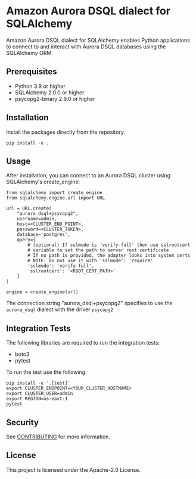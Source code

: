 # Amazon Aurora DSQL dialect for SQLAlchemy

Amazon Aurora DSQL dialect for SQLAlchemy enables Python applications to connect to and interact with Aurora DSQL databases using the SQLAlchemy ORM.

## Prerequisites

- Python 3.9 or higher
- SQLAlchemy 2.0.0 or higher
- psycopg2-binary 2.9.0 or higher

## Installation

Install the packages directly from the repository:

```
pip install -e .
```

## Usage

After installation, you can connect to an Aurora DSQL cluster using SQLAlchemy's create_engine:

```
from sqlalchemy import create_engine
from sqlalchemy.engine.url import URL

url = URL.create(
    "aurora_dsql+psycopg2",
    username=admin,
    host=<CLUSTER_END_POINT>,
    password=<CLUSTER_TOKEN>,
    database='postgres',
    query={
        # (optional) If sslmode is 'verify-full' then use sslrootcert
        # variable to set the path to server root certificate
        # If no path is provided, the adapter looks into system certs
        # NOTE: Do not use it with 'sslmode': 'require'
        'sslmode': 'verify-full',
        'sslrootcert': '<ROOT_CERT_PATH>'
    }
)

engine = create_engine(url)
```

The connection string "aurora_dsql+psycopg2" specifies to use the `aurora_dsql` dialect with the driver `psycopg2`

## Integration Tests

The following libraries are required to run the integration tests:

- boto3
- pytest

To run the test use the following:

```
pip install -e '.[test]'
export CLUSTER_ENDPOINT=<YOUR_CLUSTER_HOSTNAME>
export CLUSTER_USER=admin
export REGION=us-east-1
pytest
```

## Security

See [CONTRIBUTING](CONTRIBUTING.md#security-issue-notifications) for more information.

## License

This project is licensed under the Apache-2.0 License.
